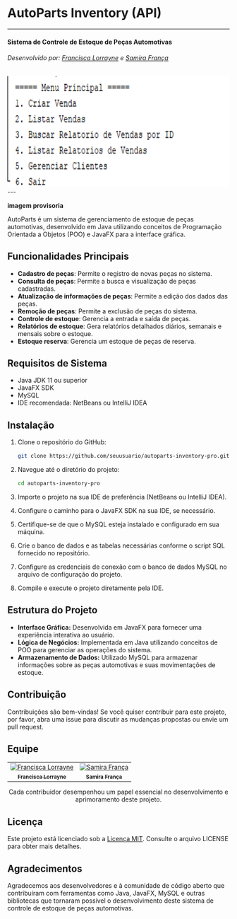 # AutoParts Inventory (API)

---

#### Sistema de Controle de Estoque de Peças Automotivas

###### Desenvolvido por: [Francisca Lorrayne](https://github.com/franciscalorraynes) e [Samira França](https://github.com/samirafq)

<div>
  <img src="https://github.com/franciscalorraynes/AutoParts-Inventory/blob/main/controle-estoque/src/main/java/com/autoparts/controle/estoque/view/modelo/image/Captura%20de%20tela%202024-10-09%20090206.png?raw=true" width="700" height="250">
</div>
---

**imagem provisoria** 

AutoParts é um sistema de gerenciamento de estoque de peças automotivas, desenvolvido em Java utilizando conceitos de Programação Orientada a Objetos (POO) e JavaFX para a interface gráfica.

## Funcionalidades Principais

- **Cadastro de peças**: Permite o registro de novas peças no sistema.
- **Consulta de peças**: Permite a busca e visualização de peças cadastradas.
- **Atualização de informações de peças**: Permite a edição dos dados das peças.
- **Remoção de peças**: Permite a exclusão de peças do sistema.
- **Controle de estoque**: Gerencia a entrada e saída de peças.
- **Relatórios de estoque**: Gera relatórios detalhados diários, semanais e mensais sobre o estoque.
- **Estoque reserva**: Gerencia um estoque de peças de reserva.

## Requisitos de Sistema

- Java JDK 11 ou superior
- JavaFX SDK
- MySQL
- IDE recomendada: NetBeans ou IntelliJ IDEA

## Instalação

1. Clone o repositório do GitHub:

    ```bash
    git clone https://github.com/seuusuario/autoparts-inventory-pro.git
    ```

2. Navegue até o diretório do projeto:

    ```bash
    cd autoparts-inventory-pro
    ```

3. Importe o projeto na sua IDE de preferência (NetBeans ou IntelliJ IDEA).

4. Configure o caminho para o JavaFX SDK na sua IDE, se necessário.

5. Certifique-se de que o MySQL esteja instalado e configurado em sua máquina.

6. Crie o banco de dados e as tabelas necessárias conforme o script SQL fornecido no repositório.

7. Configure as credenciais de conexão com o banco de dados MySQL no arquivo de configuração do projeto.

8. Compile e execute o projeto diretamente pela IDE.

## Estrutura do Projeto

- **Interface Gráfica:** Desenvolvida em JavaFX para fornecer uma experiência interativa ao usuário.
- **Lógica de Negócios:** Implementada em Java utilizando conceitos de POO para gerenciar as operações do sistema.
- **Armazenamento de Dados:** Utilizado MySQL para armazenar informações sobre as peças automotivas e suas movimentações de estoque.

## Contribuição

Contribuições são bem-vindas! Se você quiser contribuir para este projeto, por favor, abra uma issue para discutir as mudanças propostas ou envie um pull request.

## Equipe

<table align="center">
  <tr>    
    <td align="center">
      <a href="https://github.com/franciscalorraynes">
        <img src="https://avatars.githubusercontent.com/u/104534319?v=4" 
        width="120px;" alt="Francisca Lorrayne"/><br>
        <sub>
          <b>Francisca Lorrayne</b>
         </sub>
      </a>
    </td>
    <!-- Adicione mais contribuidores aqui -->
    <td align="center">
      <a href="https://github.com/samirafq">
        <img src="https://avatars.githubusercontent.com/u/111064435?v=4" 
        width="120px;" alt="Samira França"/><br>
        <sub>
          <b>Samira França</b>
         </sub>
      </a>
    </td>
  </tr>
</table>

<p align="center">
Cada contribuidor desempenhou um papel essencial no desenvolvimento e aprimoramento deste projeto.
</p>

## Licença

Este projeto está licenciado sob a [Licença MIT](https://github.com/franciscalorraynes/AutoParts_Inventory/blob/main/LICENSE). Consulte o arquivo LICENSE para obter mais detalhes.

## Agradecimentos

Agradecemos aos desenvolvedores e à comunidade de código aberto que contribuíram com ferramentas como Java, JavaFX, MySQL e outras bibliotecas que tornaram possível o desenvolvimento deste sistema de controle de estoque de peças automotivas.
